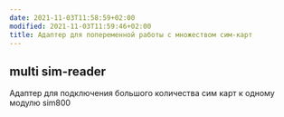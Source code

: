 ```yaml
---
date: 2021-11-03T11:58:59+02:00
modified: 2021-11-03T11:59:46+02:00
title: Адаптер для попеременной работы с множеством сим-карт
---
```


## multi sim-reader

Адаптер для подключения большого количества сим карт к одному модулю sim800
